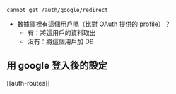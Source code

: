 ```
cannot get /auth/google/redirect
```


- 數據庫裡有這個用戶嗎（比對 OAuth 提供的 profile）？
	- 有：將這用戶的資料取出
	- 沒有：將這個用戶加 DB

## 用 google 登入後的設定
[[auth-routes]]
